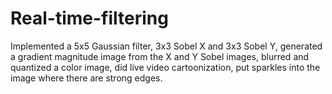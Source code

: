 # Real-time-filtering
Implemented a 5x5 Gaussian filter, 3x3 Sobel X and 3x3 Sobel Y, generated a gradient magnitude image from the X and Y Sobel images, blurred and quantized a color image, did live video cartoonization, put sparkles into the image where there are strong edges.
